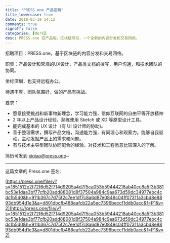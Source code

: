 ```yaml
---
title: "PRESS.one 产品招聘"
title_lowercase: true
date: 2018-03-19 14:12
comments: true
signoff: false
categories: [Work]
desc: PRESS.one 招产品啦，区块链项目，一个全新的内容分发和交易网络。
---
```


招聘项目：PRESS.one，基于区块链的内容分发和交易网络。

职责：产品设计和常规的UX设计，产品类文档的撰写，用户沟通，和技术团队的协同。

坐标深圳，也支持远程办公。

待遇丰厚，团队氛围好，做的产品有挑战。

要求：

* 愿意接受挑战和新事物新理念，学习能力强，信仰互联网的自由平等开放精神
* 2 年以上产品设计经验，熟练使用 Sketch 或 XD 等原型设计工具。
* 能完成基本的 UX 设计（有 UI 设计师的协助)。
* 善于整理需求，撰写产品文档，沟通能力强，有同理心和观察力。能够自我驱动，主动发掘产品上的需求和问题。
* 有与技术主导型团队协同配合的经验。对技术和工程愿意比较深入的了解。

简历可发到 [xiqiao@press.one](mailto:xiqiao@press.one)~

----
这篇文章的 Press.one 签名:

[https://press.one/file/v?s=1851512e2f72f6d52f714d9205a4d7f5ca053b59444218ab40cc8a5f3b381bc53e1daa3bf77cfb20add88081d8f37504a984c9aa673d59dc34977ebc4cdc1b5d0&h=911b367c7d75f2c7ee1df7c8a6d87e0849c04ff07311a3cbd8e8893db954d1e3&a=d801dbcfb488eafcb22a5ec7396beccf1ddb0acc&f=P1&v=2](https://press.one/file/v?s=1851512e2f72f6d52f714d9205a4d7f5ca053b59444218ab40cc8a5f3b381bc53e1daa3bf77cfb20add88081d8f37504a984c9aa673d59dc34977ebc4cdc1b5d0&h=911b367c7d75f2c7ee1df7c8a6d87e0849c04ff07311a3cbd8e8893db954d1e3&a=d801dbcfb488eafcb22a5ec7396beccf1ddb0acc&f=P1&v=2)